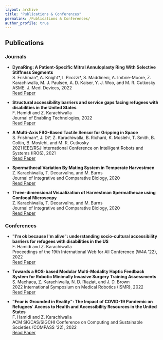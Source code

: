 ```yaml
---
layout: archive
title: "Publications & Conferences"
permalink: /Publications & Conferences/
author_profile: true
---
```


## Publications

### Journals

- **DynaRing: A Patient-Specific Mitral Annuloplasty Ring With Selective Stiffness Segments**\
  S. Frishman\*, A. Knight\*, I. Pirozzi\*, S. Maddineni, A. Imbrie-Moore, Z. Karachiwalla, M. J. Paulsen, A. D. Kaiser, Y. J. Woo, and M. R. Cutkosky\
  ASME. J. Med. Devices, 2022\
  [Read Paper](link-to-paper)

- **Structural accessibility barriers and service gaps facing refugees with disabilities in the United States**\
  F. Hamidi and Z. Karachiwalla\
  Journal of Enabling Technologies, 2022\
  [Read Paper](link-to-paper)

- **A Multi-Axis FBG-Based Tactile Sensor for Gripping in Space**\
  S. Frishman\*, J. Di\*, Z. Karachiwalla, B. Richard, K. Moslehi, T. Smith, B. Coltin, B. Moslehi, and M. R. Cutkosky\
  2021 IEEE/RSJ International Conference on Intelligent Robots and Systems (IROS), 2021\
  [Read Paper](link-to-paper)

- **Spermathecal Variation By Mating System in Temperate Harvestmen**\
  Z. Karachiwalla, T. Decarvalho, and M. Burns\
  Journal of Integrative and Comparative Biology, 2020\
  [Read Paper](link-to-paper)

- **Three-dimensional Visualization of Harvestman Spermathecae using Confocal Microscopy**\
  Z. Karachiwalla, T. Decarvalho, and M. Burns\
  Journal of Integrative and Comparative Biology, 2020\
  [Read Paper](link-to-paper)

### Conferences

- **"I'm ok because I'm alive": understanding socio-cultural accessibility barriers for refugees with disabilities in the US**\
  F. Hamidi and Z. Karachiwalla\
  Proceedings of the 19th International Web for All Conference (W4A '22), 2022\
  [Read Paper](link-to-paper)

- **Towards a ROS-based Modular Multi-Modality Haptic Feedback System for Robotic Minimally Invasive Surgery Training Assessments**\
  S. Machaca, Z. Karachiwalla, N. D. Riaziat, and J. D. Brown\
  2022 International Symposium on Medical Robotics (ISMR), 2022\
  [Read Paper](link-to-paper)

- **"Fear is Grounded in Reality": The Impact of COVID-19 Pandemic on Refugees' Access to Health and Accessibility Resources in the United States**\
  F. Hamidi and Z. Karachiwalla\
  ACM SIGCAS/SIGCHI Conference on Computing and Sustainable Societies (COMPASS '22), 2022\
  [Read Paper](link-to-paper)
